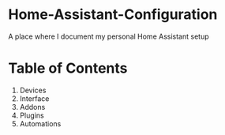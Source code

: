 # Home-Assistant-Configuration
A place where I document my personal Home Assistant setup

# Table of Contents
1. Devices
2. Interface
3. Addons
4. Plugins
5. Automations
